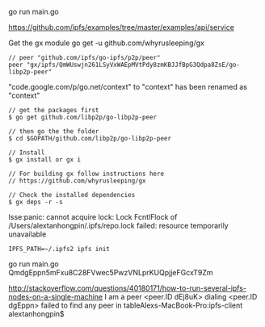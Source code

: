 
go run main.go <peerID>


https://github.com/ipfs/examples/tree/master/examples/api/service

Get the gx module
go get -u github.com/whyrusleeping/gx

    // peer "github.com/ipfs/go-ipfs/p2p/peer"
    peer "gx/ipfs/QmWUswjn261LSyVxWAEpMVtPdy8zmKBJJfBpG3Qdpa8ZsE/go-libp2p-peer"

"code.google.com/p/go.net/context" to "context"
has been renamed as    "context"



```
// get the packages first
$ go get github.com/libp2p/go-libp2p-peer

// then go the the folder
$ cd $GOPATH/github.com/libp2p/go-libp2p-peer

// Install 
$ gx install or gx i

// For building gx follow instructions here
// https://github.com/whyrusleeping/gx

// Check the installed dependencies
$ gx deps -r -s
```

Isse:panic: cannot acquire lock: Lock FcntlFlock of /Users/alextanhongpin/.ipfs/repo.lock failed: resource temporarily unavailable
```
IPFS_PATH=~/.ipfs2 ipfs init
```

 go run main.go QmdgEppn5mFxu8C28FVwec5PwzVNLprKUQpjjeFGcxT9Zm

http://stackoverflow.com/questions/40180171/how-to-run-several-ipfs-nodes-on-a-single-machine
 I am a peer <peer.ID dEj8uK> dialing <peer.ID dgEppn>
failed to find any peer in tableAlexs-MacBook-Pro:ipfs-client alextanhongpin$ 
